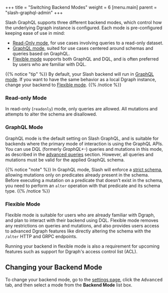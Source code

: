 +++
title = "Switching Backend Modes"
weight = 6
[menu.main]
    parent = "slash-graphql-admin"
+++

Slash GraphQL supports three different backend modes, which control how the
underlying Dgraph instance is configured. Each mode is pre-configured keeping ease of use in mind:
- [Read-Only mode](#read-only-mode), for use cases involving queries to a read-only dataset.
- [GraphQL mode](#graphql-mode), suited for use cases centered around schemas and queries based on GraphQL.
- [Flexible mode](#flexible-mode) supports both GraphQL and DQL, and is often preferred by users who are familiar with DQL.

{{% notice "tip" %}}
By default, your Slash backend will run in [GraphQL mode](#graphql-mode).
If you want to have the same behavior as a local Dgraph instance, change your backend to [Flexible mode](#flexible-mode). 
{{% /notice %}}

### Read-only Mode

In read-only (`readonly`) mode, only queries are allowed. All mutations and 
attempts to alter the schema are disallowed.

### GraphQL Mode

GraphQL mode is the default setting on Slash GraphQL, and is suitable for
backends where the primary mode of interaction is using the GraphQL APIs. You
can use DQL (formerly *GraphQL+-*) queries and mutations in this mode, as
described in the [advanced queries](/advanced-queries/) section. However, all
queries and mutations must be valid for the applied GraphQL schema.

{{% notice "note" %}}
In GraphQL mode, Slash will enforce a [strict schema](https://dgraph.io/docs/deploy/dgraph-administration/#restricting-mutation-operations), allowing mutations only on predicates already present in the schema.
Before executing a mutation on a predicate that doesn’t exist in the schema, you need to perform an `alter` operation with that predicate and its schema type.
{{% /notice %}}

### Flexible Mode

Flexible mode is suitable for users who are already familiar with Dgraph, and
plan to interact with their backend using DQL. Flexible mode removes any
restrictions on queries and mutations, and also provides users access to
advanced Dgraph features like directly altering the schema with the `/alter`
HTTP and GRPC endpoints.

Running your backend in flexible mode is also a requirement for upcoming
features such as support for Dgraph's access control list (ACL).

## Changing your Backend Mode

To change your backend mode, go to the 
[settings page](https://slash.dgraph.io/_/settings), click the <kbd>Advanced</kbd> tab,
and then select a mode from the **Backend Mode** list box.
